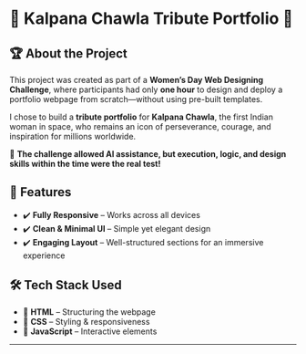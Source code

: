 # 🌟 Kalpana Chawla Tribute Portfolio 🌟  

## 🏆 About the Project  
This project was created as part of a **Women’s Day Web Designing Challenge**, where participants had only **one hour** to design and deploy a portfolio webpage from scratch—without using pre-built templates.  

I chose to build a **tribute portfolio** for **Kalpana Chawla**, the first Indian woman in space, who remains an icon of perseverance, courage, and inspiration for millions worldwide.  

📌 **The challenge allowed AI assistance, but execution, logic, and design skills within the time were the real test!**  

## 🎨 Features  
- ✔️ **Fully Responsive** – Works across all devices  
- ✔️ **Clean & Minimal UI** – Simple yet elegant design  
- ✔️ **Engaging Layout** – Well-structured sections for an immersive experience  

## 🛠️ Tech Stack Used  
- 🔹 **HTML** – Structuring the webpage  
- 🔹 **CSS** – Styling & responsiveness  
- 🔹 **JavaScript** – Interactive elements  

---
